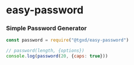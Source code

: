 # easy-password

### Simple Password Generator
```javascript
const password = require("@tgxd/easy-password")

// password(length, {options})
console.log(password(20, {caps: true}))
```